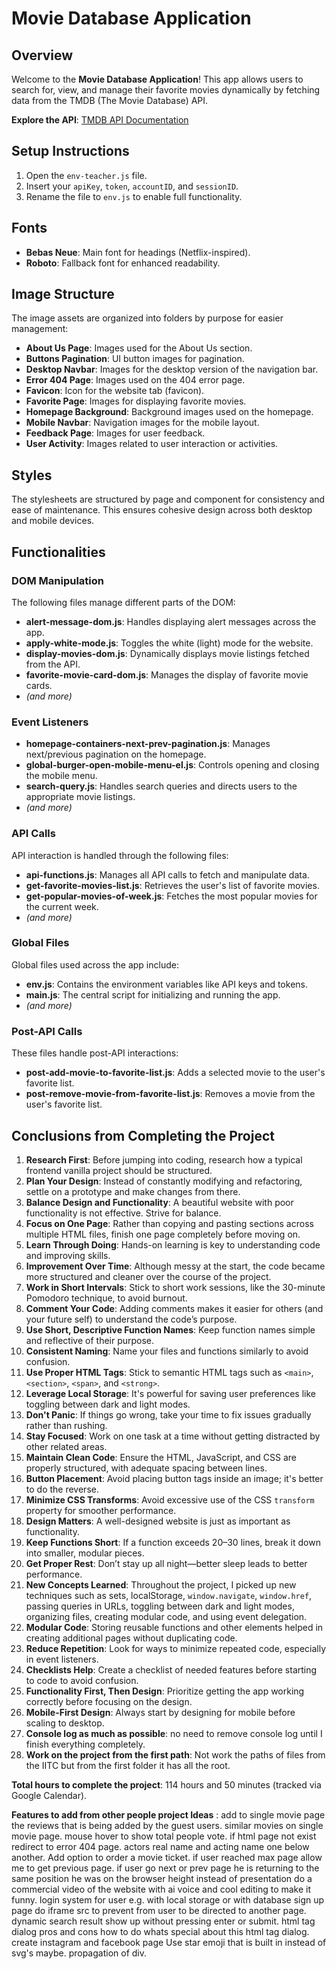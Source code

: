 # Movie Database Application

## Overview
Welcome to the **Movie Database Application**! This app allows users to search for, view, and manage their favorite movies dynamically by fetching data from the TMDB (The Movie Database) API.

**Explore the API**: [TMDB API Documentation](https://developer.themoviedb.org/reference/intro/getting-started)

## Setup Instructions
1. Open the `env-teacher.js` file.
2. Insert your `apiKey`, `token`, `accountID`, and `sessionID`.
3. Rename the file to `env.js` to enable full functionality.

## Fonts
- **Bebas Neue**: Main font for headings (Netflix-inspired).
- **Roboto**: Fallback font for enhanced readability.

## Image Structure
The image assets are organized into folders by purpose for easier management:
- **About Us Page**: Images used for the About Us section.
- **Buttons Pagination**: UI button images for pagination.
- **Desktop Navbar**: Images for the desktop version of the navigation bar.
- **Error 404 Page**: Images used on the 404 error page.
- **Favicon**: Icon for the website tab (favicon).
- **Favorite Page**: Images for displaying favorite movies.
- **Homepage Background**: Background images used on the homepage.
- **Mobile Navbar**: Navigation images for the mobile layout.
- **Feedback Page**: Images for user feedback.
- **User Activity**: Images related to user interaction or activities.

## Styles
The stylesheets are structured by page and component for consistency and ease of maintenance. This ensures cohesive design across both desktop and mobile devices.

## Functionalities

### DOM Manipulation
The following files manage different parts of the DOM:
- **alert-message-dom.js**: Handles displaying alert messages across the app.
- **apply-white-mode.js**: Toggles the white (light) mode for the website.
- **display-movies-dom.js**: Dynamically displays movie listings fetched from the API.
- **favorite-movie-card-dom.js**: Manages the display of favorite movie cards.
- *(and more)*

### Event Listeners
- **homepage-containers-next-prev-pagination.js**: Manages next/previous pagination on the homepage.
- **global-burger-open-mobile-menu-el.js**: Controls opening and closing the mobile menu.
- **search-query.js**: Handles search queries and directs users to the appropriate movie listings.
- *(and more)*

### API Calls
API interaction is handled through the following files:
- **api-functions.js**: Manages all API calls to fetch and manipulate data.
- **get-favorite-movies-list.js**: Retrieves the user's list of favorite movies.
- **get-popular-movies-of-week.js**: Fetches the most popular movies for the current week.
- *(and more)*

### Global Files
Global files used across the app include:
- **env.js**: Contains the environment variables like API keys and tokens.
- **main.js**: The central script for initializing and running the app.
- *(and more)*

### Post-API Calls
These files handle post-API interactions:
- **post-add-movie-to-favorite-list.js**: Adds a selected movie to the user's favorite list.
- **post-remove-movie-from-favorite-list.js**: Removes a movie from the user's favorite list.

## Conclusions from Completing the Project
1. **Research First**: Before jumping into coding, research how a typical frontend vanilla project should be structured.
2. **Plan Your Design**: Instead of constantly modifying and refactoring, settle on a prototype and make changes from there.
3. **Balance Design and Functionality**: A beautiful website with poor functionality is not effective. Strive for balance.
4. **Focus on One Page**: Rather than copying and pasting sections across multiple HTML files, finish one page completely before moving on.
5. **Learn Through Doing**: Hands-on learning is key to understanding code and improving skills.
6. **Improvement Over Time**: Although messy at the start, the code became more structured and cleaner over the course of the project.
7. **Work in Short Intervals**: Stick to short work sessions, like the 30-minute Pomodoro technique, to avoid burnout.
8. **Comment Your Code**: Adding comments makes it easier for others (and your future self) to understand the code’s purpose.
9. **Use Short, Descriptive Function Names**: Keep function names simple and reflective of their purpose.
10. **Consistent Naming**: Name your files and functions similarly to avoid confusion.
11. **Use Proper HTML Tags**: Stick to semantic HTML tags such as `<main>`, `<section>`, `<span>`, and `<strong>`.
12. **Leverage Local Storage**: It's powerful for saving user preferences like toggling between dark and light modes.
13. **Don't Panic**: If things go wrong, take your time to fix issues gradually rather than rushing.
14. **Stay Focused**: Work on one task at a time without getting distracted by other related areas.
15. **Maintain Clean Code**: Ensure the HTML, JavaScript, and CSS are properly structured, with adequate spacing between lines.
16. **Button Placement**: Avoid placing button tags inside an image; it's better to do the reverse.
17. **Minimize CSS Transforms**: Avoid excessive use of the CSS `transform` property for smoother performance.
18. **Design Matters**: A well-designed website is just as important as functionality.
19. **Keep Functions Short**: If a function exceeds 20–30 lines, break it down into smaller, modular pieces.
20. **Get Proper Rest**: Don’t stay up all night—better sleep leads to better performance.
21. **New Concepts Learned**: Throughout the project, I picked up new techniques such as sets, localStorage, `window.navigate`, `window.href`, passing queries in URLs, toggling between dark and light modes, organizing files, creating modular code, and using event delegation.
22. **Modular Code**: Storing reusable functions and other elements helped in creating additional pages without duplicating code.
23. **Reduce Repetition**: Look for ways to minimize repeated code, especially in event listeners.
24. **Checklists Help**: Create a checklist of needed features before starting to code to avoid confusion.
25. **Functionality First, Then Design**: Prioritize getting the app working correctly before focusing on the design.
26. **Mobile-First Design**: Always start by designing for mobile before scaling to desktop.
27. **Console log as much as possible**: no need to remove console log until I finish everything completely.
28. **Work on the project from the first path**: Not work the paths of files from the IITC but from the first folder it has all the root.

**Total hours to complete the project**: 114 hours and 50 minutes (tracked via Google Calendar).

**Features to add from other people project Ideas** :
add to single movie page the reviews that is being added by the guest users.
similar movies on single movie page.
mouse hover to show total people vote.
if html page not exist redirect to error 404 page.
actors real name and acting name one below another.
Add option to order a movie ticket.
if user reached max page allow me to get previous page.
if user go next or prev page he is returning to the same position he was on the browser height
instead of presentation do a commercial video of the website with ai voice and cool editing to make it funny.
login system for user e.g. with local storage or with database
sign up page
do iframe src to prevent from user to be directed to another page.
dynamic search result show up without pressing enter or submit.
html tag dialog pros and cons how to do whats special about this html tag dialog.
create instagram and facebook page
Use star emoji that is built in instead of svg's maybe.
propagation of div.

